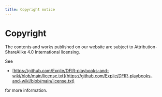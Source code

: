 ```yaml
---
title: Copyright notice
---
```


# Copyright

The contents and works published on our website are subject to Attribution-ShareAlike 4.0 International licensing.  

See 
- [https://github.com/Explie/DFIR-playbooks-and-wiki/blob/main/license.txt](https://github.com/Explie/DFIR-playbooks-and-wiki/blob/main/license.txt)  

for more information.